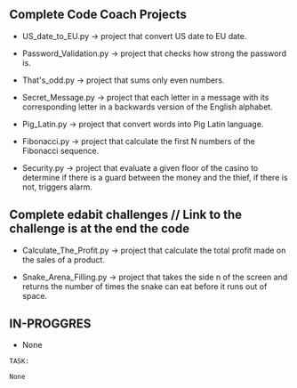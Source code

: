 ## Complete Code Coach Projects

 - US_date_to_EU.py -> project that convert US date to EU date.

 - Password_Validation.py -> project that checks how strong the password is.

 - That's_odd.py -> project that sums only even numbers.

 - Secret_Message.py -> project that each letter in a message with its corresponding letter in a backwards version of the English alphabet.

 - Pig_Latin.py -> project that convert words into Pig Latin language.

 - Fibonacci.py -> project that calculate the first N numbers of the Fibonacci sequence.

 - Security.py -> project that evaluate a given floor of the casino to determine if there is a guard between the money and the thief, if there is not, triggers alarm.

## Complete edabit challenges // Link to the challenge is at the end  the code
 
 - Calculate_The_Profit.py -> project that calculate the total profit made on the sales of a product.  

 - Snake_Arena_Filling.py -> project that takes the side n of the screen and returns the number of times the snake can eat before it runs out of space. 

## IN-PROGGRES

 - None
```
TASK:

None
```
